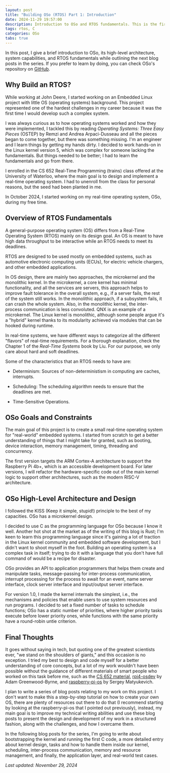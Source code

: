 ```yaml
---
layout: post
title: "Building OSo (RTOS) Part 1: Introduction"
date: 2024-11-29 19:57:00
description: Introduction to OSo and RTOS fundamentals. This is the first post about my journey creating a Real-Time Operating System from scratch.
tags: rtos, C
categories: OSo
tabs: true
---
```


<!-- In this blog series, I will write about my journey creating a Real-Time Operating System (RTOS), OSo,
from scratch.  -->

In this post, I give a brief introduction to OSo, its high-level architecture, system capabilities, and RTOS
fundamentals while outlining the next blog posts in the series. If you prefer to learn by doing, you can check OSo's repository on [GitHub](https://github.com/roemvaar/oso).

## Why Build an RTOS?

<!-- Discuss the inspiration and motivation for creating OSo. -->

While working at John Deere, I started working on an Embedded Linux project with little OS (operating systems)
background. This project represented one of the hardest challenges in my career
because it was the first time I would develop such a complex system.

I was always curious as to how operating systems worked and how they were implemented, I tackled this
by reading *Operating Systems: Three Easy Pieces* (OSTEP) by Remzi and Andrea
Arpaci-Dusseau and all the pieces began to come together, but there was something missing. I'm an engineer and I learn things by getting my hands dirty. I decided to work hands-on in the Linux kernel
version 5, which was complex for someone lacking the fundamentals. But things needed to be better; I had to learn the fundamentals and go from there.

I enrolled in the CS 652 Real-Time Programming (trains) class offered at the University of Waterloo, where
the main goal is to design and implement a real-time operating system. I had to 
unenroll from the class for personal reasons, but the seed had been planted in me.

In October 2024, I started working on my real-time operating system, OSo, during my free time.

<!-- Mention the real-time constraints and applications that make RTOS unique. -->

## Overview of RTOS Fundamentals

<!-- Discuss how RTOS differs from general-purpose OSs. -->

A general-purpose operating system (OS) differs from a Real-Time Operating System (RTOS) mainly on
its design goal. An OS is meant to have high data throughput to be interactive while an RTOS needs
to meet its deadlines.

RTOS are designed to be used mostly on embedded systems, such as automotive electronic computing units (ECUs),
for electric vehicle chargers, and other embedded applications.

In OS design, there are mainly two approaches, the microkernel and the monolithic kernel.
In the microkernel, a core kernel has minimal functionality, and all the services are servers,
this approach helps to improve fault tolerance in the overall system, e.g., if a server fails, 
the rest of the system still works. In the
monolithic approach, if a subsystem fails, it can crash the whole system. Also, in the
monolithic kernel, the inter-process communication is less convoluted. QNX is an example of a microkernel.
The Linux kernel is monolithic, although some people argue it's a "hybrid" kernel
thanks to its modularity achieved via modules that can be hooked during runtime.

<!-- Describe key characteristics of RTOS: determinism, scheduling, and time-sensitive operations. -->

In real-time systems, we have different ways to categorize all the different "flavors" of real-time
requirements. For a thorough explanation, check the Chapter 1 of the *Real-Time Systems* book by Liu.
For our purpose, we only care about hard and soft deadlines.

Some of the characteristics that an RTOS needs to have are:

* Determinism: Sources of non-deterministism in computing are caches, interrupts.

* Scheduling: The scheduling algorithm needs to ensure that the deadlines are met.

* Time-Sensitive Operations.

## OSo Goals and Constraints

<!-- Outline the goals of the OSo project (e.g., lightweight, educational, modular). -->

The main goal of this project is to create a small real-time operating system for "real-world" embedded
systems. I started from scratch to get a better understanding of things that I might take for granted,
such as booting, device interaction, memory management, timing, threading and concurrency.

<!-- Mention the hardware requirements and limitations. -->

The first version targets the ARM Cortex-A architecture to support the Raspberry Pi 4b+,
which is an accessible development board. For later versions, I will refactor the hardware-specific
code out of the main kernel logic to support other architectures, such as the modern RISC-V
architecture.

## OSo High-Level Architecture and Design

I followed the KISS (Keep it simple, stupid!) principle to the best of my capacities. OSo has a microkernel design.

I decided to use C as the programming language for OSo because I know it well. Another hot shot at the market as of the writing of this blog is Rust; I'm keen to learn this
programming language since it's gaining a lot of traction in the Linux kernel community and embedded
software development, but I didn't want to shoot myself in the foot. Building an operating system is
a complex task in itself; trying to do it with a language that you don't have full command of would
be a recipe for disaster.

OSo provides an API to application programmers that helps them create and manipulate tasks, message-passing
for inter-process communication, interrupt processing for the process to await for an event, name server
interface, clock server interface and input/output server interface.

For version 1.0, I made the kernel internals the simplest, i.e., the mechanisms and policies
that enable users to use system resources and run programs. I decided to set a fixed number of tasks to 
schedule functions; OSo has a static number of priorities, where higher priority tasks execute before lower priority
ones, while functions with the same priority have a round-robin untie criterion.

## Final Thoughts

It goes without saying in tech, but quoting one of the greatest scientists ever, "we stand on the
shoulders of giants," and this occasion is no exception. I tried my best to design and
code myself for a better understanding of core concepts, but a lot of my work wouldn't have been
possible without the guidance of different materials of smart people who worked on this task before
me, such as the [CS 652 material](https://student.cs.uwaterloo.ca/~cs452/F23/), [rpi4-osdev](https://www.rpi4os.com/)
by Adam Greenwood-Byrne, and [raspberry-pi-os](https://s-matyukevich.github.io/raspberry-pi-os/docs/lesson01/rpi-os.html) by Sergey Matyukevich.

I plan to write a series of blog posts relating to my work on this project. I don't want
to make this a step-by-step tutorial on how to create your own OS, there are plenty of resources out
there to do that (I recommend starting by looking at the raspberry-pi-os that I pointed out previously),
instead, my main goal is to improve my technical writing abilities and use these blog posts to
present the design and development of my work in a structured fashion, along with the challenges,
and how I overcame them.

<!-- Briefly describe the upcoming posts and what each will cover. -->

In the following blog posts for the series, I'm going to write about bootstrapping the kernel and running
the first C code, a more detailed entry about kernel design, tasks and how to handle them inside our kernel,
scheduling, inter-process communication, memory and resource management, and finally, the application layer,
and real-world test cases.

*Last updated: November 29, 2024*

